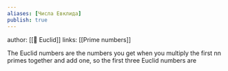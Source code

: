```yaml
---
aliases: [Числа Евклида]
publish: true
---
```

author: [[👤 Euclid]]
links: [[Prime numbers]]

The Euclid numbers are the numbers you get when you multiply the first nn primes together and add one, so the first three Euclid numbers are


